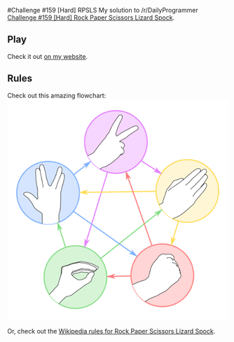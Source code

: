 #Challenge #159 [Hard] RPSLS
My solution to /r/DailyProgrammer [Challenge #159 [Hard] Rock Paper Scissors Lizard Spock](http://www.reddit.com/r/dailyprogrammer/comments/23yinj/4252014_challenge_159_hard_rock_paper_scissors/).

## Play
Check it out <a href="http://marcsleegers.com/rpsls" target="_blank">on my website</a>.

## Rules
Check out this amazing flowchart:
<br>
![alt text](/159_Hard/img/rules.png "Logo Title Text 1")

Or, check out the <a href="http://en.wikipedia.org/wiki/Rock-paper-scissors-lizard-Spock" target="_blank">Wikipedia rules for Rock Paper Scissors Lizard Spock</a>.
